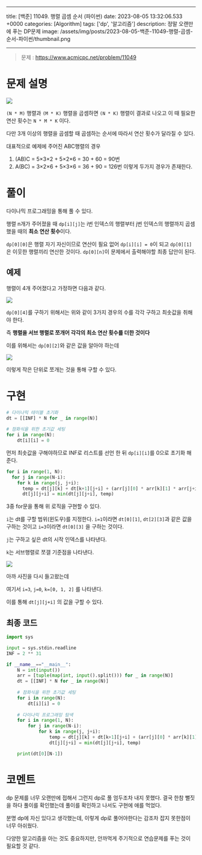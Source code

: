 

---
title: [백준] 11049. 행렬 곱셈 순서 (파이썬)
date: 2023-08-05 13:32:06.533 +0000
categories: [Algorithm]
tags: ['dp', '알고리즘']
description: 정말 오랜만에 푸는 DP문제
image: /assets/img/posts/2023-08-05-백준-11049-행렬-곱셈-순서-파이썬/thumbnail.png

---

> 문제 : https://www.acmicpc.net/problem/11049

# 문제 설명

![](/assets/img/posts/2023-08-05-백준-11049-행렬-곱셈-순서-파이썬/img0.png)

`(N * M)` 행렬과 `(M * K)` 행렬을 곱셈하면 `(N * K)` 행렬이 결과로 나오고
이 때 필요한 연산 횟수는 `N * M * K` 이다.

다만 3개 이상의 행렬을 곱셈할 때 곱셈하는 순서에 따라서 연산 횟수가 달라질 수 있다.

대표적으로 예제에 주어진 ABC행렬의 경우
1. (AB)C = 5×3×2 + 5×2×6 = 30 + 60 = 90번
2. A(BC) = 3×2×6 + 5×3×6 = 36 + 90 = 126번
이렇게 두가지 경우가 존재한다.

# 풀이

다이나믹 프로그래밍을 통해 풀 수 있다.

행렬 n개가 주어졌을 때 `dp[i][j]`는 i번 인덱스의 행렬부터 j번 인덱스의 행렬까지 곱셈했을 때의 **최소 연산 횟수**이다.

`dp[0][0]`은 행렬 자기 자신이므로 연산이 필요 없어 `dp[i][i] = 0`이 되고
`dp[0][1]`은 이웃한 행렬끼리 연산한 것이다.
`dp[0][n]`이 문제에서 출력해야할 최종 답안이 된다.

## 예제

행렬이 4개 주어졌다고 가정하면 다음과 같다.

![](/assets/img/posts/2023-08-05-백준-11049-행렬-곱셈-순서-파이썬/img1.png)

`dp[0][4]`를 구하기 위해서는 위와 같이 3가지 경우의 수를 각각 구하고 최솟값을 취해야 한다.

즉 **행렬을 서브 행렬로 쪼개어 각각의 최소 연산 횟수를 더한 것이다**

이를 위해서는 `dp[0][2]`와 같은 값을 알아야 하는데

![](/assets/img/posts/2023-08-05-백준-11049-행렬-곱셈-순서-파이썬/img2.png)

이렇게 작은 단위로 쪼개는 것을 통해 구할 수 있다.

# 구현

```python
# 다이나믹 테이블 초기화
dt = [[INF] * N for _ in range(N)]
    
# 점화식을 위한 초기값 세팅
for i in range(N):
    dt[i][i] = 0
```

먼저 최솟값을 구해야하므로 INF로 리스트를 선언 한 뒤 `dp[i][i]`를 0으로 초기화 해준다.

```python
for i in range(1, N):
  for j in range(N-i):
    for k in range(j, j+i):
      temp = dt[j][k] + dt[k+1][j+i] + (arr[j][0] * arr[k][1] * arr[j+i][1])
      dt[j][j+i] = min(dt[j][j+i], temp)
```

3중 for문을 통해 위 로직을 구현할 수 있다.

`i`는 dt를 구할 범위(윈도우)를 지정한다. 
`i=1`이라면 `dt[0][1]`, `dt[2][3]`과 같은 값을 구하는 것이고
`i=3`이라면 `dt[0][3]` 을 구하는 것이다.

`j`는 구하고 싶은 dt의 시작 인덱스를 나타낸다.

`k`는 서브행렬로 쪼갤 기준점을 나타낸다.

![](/assets/img/posts/2023-08-05-백준-11049-행렬-곱셈-순서-파이썬/img3.png)

아까 사진을 다시 들고왔는데

여기서 `i=3`, `j=0`, `k=[0, 1, 2]` 를 나타낸다.

이를 통해 `dt[j][j+i]` 의 값을 구할 수 있다.

## 최종 코드

```python
import sys

input = sys.stdin.readline
INF = 2 ** 31

if __name__=="__main__":
    N = int(input())
    arr = [tuple(map(int, input().split())) for _ in range(N)]
    dt = [[INF] * N for _ in range(N)]
    
    # 점화식을 위한 초기값 세팅
    for i in range(N):
        dt[i][i] = 0
    
    # 다이나믹 프로그래밍 탐색
    for i in range(1, N):
        for j in range(N-i):
            for k in range(j, j+i):
                temp = dt[j][k] + dt[k+1][j+i] + (arr[j][0] * arr[k][1] * arr[j+i][1])
                dt[j][j+i] = min(dt[j][j+i], temp)

    print(dt[0][N-1])
```

# 코멘트

dp 문제를 너무 오랜만에 접해서 그런지 dp로 풀 엄두조차 내지 못했다.
결국 한참 뻘짓을 하다 풀이를 확인했는데 풀이를 확인하고 나서도 구현에 애를 먹었다.

분명 dp에 자신 있다고 생각했는데, 이렇게 dp로 풀어야한다는 감조차 잡지 못한점이 너무 아쉬웠다.

다양한 알고리즘을 아는 것도 중요하지만, 안까먹게 주기적으로 연습문제를 푸는 것이 필요할 것 같다.


        